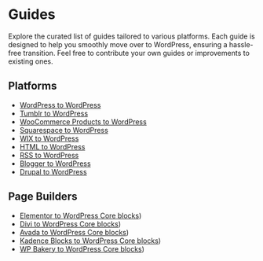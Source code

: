 # Guides

Explore the curated list of guides tailored to various platforms. Each guide is designed to help you smoothly move over to WordPress, ensuring a hassle-free transition. Feel free to contribute your own guides or improvements to existing ones.

## Platforms

- [WordPress to WordPress](https://github.com/WordPress/move-to-wp/blob/trunk/guides/wordpress-to-wordpress.md)
- [Tumblr to WordPress](https://github.com/WordPress/move-to-wp/blob/trunk/guides/tumblr-to-wordpress.md)
- [WooCommerce Products to WordPress](https://github.com/WordPress/move-to-wp/blob/trunk/guides/woocommerce-product-to-wordpress.md)
- [Squarespace to WordPress](https://github.com/WordPress/move-to-wp/blob/trunk/guides/squarespace-to-wordpress.md)
- [WIX to WordPress](https://github.com/WordPress/move-to-wp/blob/trunk/guides/wix-to-wordpress.md)
- [HTML to WordPress](https://github.com/WordPress/move-to-wp/blob/trunk/guides/html-to-wordpress.md)
- [RSS to WordPress](https://github.com/WordPress/move-to-wp/blob/trunk/guides/rss-to-wordpress.md)
- [Blogger to WordPress](https://github.com/WordPress/move-to-wp/blob/trunk/guides/blogger-to-wordpress.md)
- [Drupal to WordPress](https://github.com/WordPress/move-to-wp/blob/trunk/guides/drupal-to-wordpress.md)

## Page Builders
- [Elementor to WordPress Core blocks](https://github.com/WordPress/move-to-wp/blob/trunk/guides/elementor-to-core-blocks.md))
- [Divi to WordPress Core blocks](https://github.com/WordPress/move-to-wp/blob/trunk/guides/divi-to-core-blocks.md))
- [Avada to WordPress Core blocks](https://github.com/WordPress/move-to-wp/blob/trunk/guides/avada-to-core-blocks.md))
- [Kadence Blocks to WordPress Core blocks](https://github.com/WordPress/move-to-wp/blob/trunk/guides/kadence-to-core-blocks.md))
- [WP Bakery to WordPress Core blocks](https://github.com/WordPress/move-to-wp/blob/trunk/guides/wpbakery-to-core-blocks.md))
